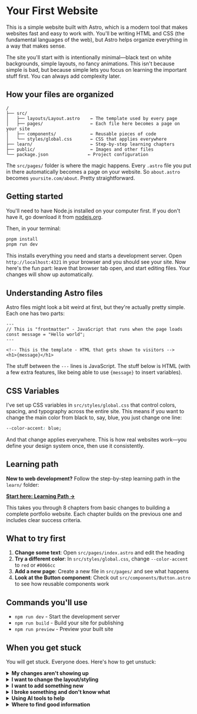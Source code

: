 # Your First Website

This is a simple website built with Astro, which is a modern tool that makes websites fast and easy to work with. You'll be writing HTML and CSS (the fundamental languages of the web), but Astro helps organize everything in a way that makes sense.

The site you'll start with is intentionally minimal—black text on white backgrounds, simple layouts, no fancy animations. This isn't because simple is bad, but because simple lets you focus on learning the important stuff first. You can always add complexity later.

## How your files are organized

```
/
├── src/
│   ├── layouts/Layout.astro    ← The template used by every page
│   ├── pages/                  ← Each file here becomes a page on your site
│   ├── components/             ← Reusable pieces of code
│   └── styles/global.css       ← CSS that applies everywhere
├── learn/                      ← Step-by-step learning chapters
├── public/                     ← Images and other files
└── package.json               ← Project configuration
```

The `src/pages/` folder is where the magic happens. Every `.astro` file you put in there automatically becomes a page on your website. So `about.astro` becomes `yoursite.com/about`. Pretty straightforward.

## Getting started

You'll need to have Node.js installed on your computer first. If you don't have it, go download it from [nodejs.org](https://nodejs.org/).

Then, in your terminal:

```bash
pnpm install
pnpm run dev
```

This installs everything you need and starts a development server. Open `http://localhost:4321` in your browser and you should see your site. Now here's the fun part: leave that browser tab open, and start editing files. Your changes will show up automatically.

## Understanding Astro files

Astro files might look a bit weird at first, but they're actually pretty simple. Each one has two parts:

```astro
---
// This is "frontmatter" - JavaScript that runs when the page loads
const message = "Hello world";
---

<!-- This is the template - HTML that gets shown to visitors -->
<h1>{message}</h1>
```

The stuff between the `---` lines is JavaScript. The stuff below is HTML (with a few extra features, like being able to use `{message}` to insert variables).

## CSS Variables

I've set up CSS variables in `src/styles/global.css` that control colors, spacing, and typography across the entire site. This means if you want to change the main color from black to, say, blue, you just change one line:

```css
--color-accent: blue;
```

And that change applies everywhere. This is how real websites work—you define your design system once, then use it consistently.

## Learning path

**New to web development?** Follow the step-by-step learning path in the `learn/` folder:

**[Start here: Learning Path →](learn/00-start-here.md)**

This takes you through 8 chapters from basic changes to building a complete portfolio website. Each chapter builds on the previous one and includes clear success criteria.

## What to try first

1. **Change some text**: Open `src/pages/index.astro` and edit the heading
2. **Try a different color**: In `src/styles/global.css`, change `--color-accent` to `red` or `#0066cc`
3. **Add a new page**: Create a new file in `src/pages/` and see what happens
4. **Look at the Button component**: Check out `src/components/Button.astro` to see how reusable components work

## Commands you'll use

- `npm run dev` - Start the development server
- `npm run build` - Build your site for publishing
- `npm run preview` - Preview your built site

## When you get stuck

You will get stuck. Everyone does. Here's how to get unstuck:

<details>
<summary><strong>My changes aren't showing up</strong></summary>

First, check that your dev server is still running (you should see logs in your terminal). If it stopped, run `npm run dev` again.

If it's running but changes aren't appearing:
- Save your file (Ctrl+S / Cmd+S)
- Check the terminal for any error messages
- Try refreshing your browser
- Make sure you're editing the right file
</details>

<details>
<summary><strong>I want to change the layout/styling</strong></summary>

- **Colors**: Edit the CSS variables in `src/styles/global.css`
- **Spacing**: Also in the CSS variables - change `--space-small`, `--space-large`, etc.
- **Typography**: Change `--font-size-base` and `--font-size-large` in variables
- **Layout**: Look in `src/layouts/Layout.astro` for the overall page structure
- **Page-specific styling**: Each page has its own `<style>` section at the bottom
</details>

<details>
<summary><strong>I want to add something new</strong></summary>

- **New page**: Create a new `.astro` file in `src/pages/`. The filename becomes the URL.
- **New component**: Create a new `.astro` file in `src/components/`, then import it in pages
- **Images**: Put them in the `public/` folder, then use `/filename.jpg` in your HTML
- **More blog posts**: Add `.md` files to `src/pages/blog/`
</details>

<details>
<summary><strong>I broke something and don't know what</strong></summary>

1. Look at your terminal - there's probably an error message there
2. Check your browser's developer console (F12, then look at the Console tab)
3. Try undoing your last change
4. Common issues:
   - Missing closing tags (`</div>`)
   - Typos in CSS variable names (`var(--color-textt)` instead of `var(--color-text)`)
   - Missing quotes around attributes (`class=hero` instead of `class="hero"`)
</details>

<details>
<summary><strong>Using AI tools to help</strong></summary>

AI can be really helpful, but use it smartly:

**Good prompts:**
- "How do I center this div in CSS?"
- "What's the difference between margin and padding?"
- "Help me debug this CSS - my text isn't showing up"

**Include context:**
- Share your actual code
- Explain what you expected vs. what happened
- Mention you're using Astro

**Red flags:**
- If the AI suggests overly complex solutions
- If it wants you to install lots of new packages
- If you don't understand what it's suggesting

**Remember**: Always try to understand the solution, don't just copy-paste. Ask follow-up questions like "why does this work?"
</details>

<details>
<summary><strong>Where to find good information</strong></summary>

**For specific problems:**
- [MDN Web Docs](https://developer.mozilla.org) - The definitive reference for HTML/CSS
- [Astro docs](https://docs.astro.build) - Well-written and beginner-friendly
- Stack Overflow - Search your error message

**For learning:**
- [CSS Tricks](https://css-tricks.com) - Practical tutorials
- [A Complete Guide to Flexbox](https://css-tricks.com/snippets/css/a-guide-to-flexbox/) - For layout
- [A Complete Guide to CSS Grid](https://css-tricks.com/snippets/css/complete-guide-grid/) - For complex layouts

**Pro tip**: When googling, include "MDN" in your search for CSS properties, or "Astro" for framework-specific questions.
</details>
